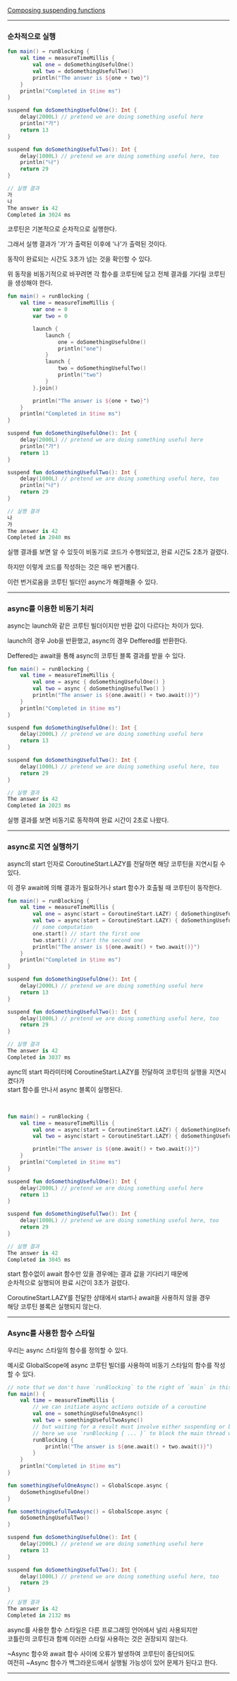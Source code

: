 [Composing suspending functions](https://kotlinlang.org/docs/composing-suspending-functions.html)

---

### 순차적으로 실행

```kotlin
fun main() = runBlocking {
    val time = measureTimeMillis {
        val one = doSomethingUsefulOne()
        val two = doSomethingUsefulTwo()
        println("The answer is ${one + two}")
    }
    println("Completed in $time ms")
}

suspend fun doSomethingUsefulOne(): Int {
    delay(2000L) // pretend we are doing something useful here
    println("가")
    return 13
}

suspend fun doSomethingUsefulTwo(): Int {
    delay(1000L) // pretend we are doing something useful here, too
    println("나")
    return 29
}

// 실행 결과
가
나
The answer is 42
Completed in 3024 ms
```

코루틴은 기본적으로 순차적으로 실행한다.

그래서 실행 결과가 '가'가 출력된 이후에 '나'가 출력된 것이다.

동작이 완료되는 시간도 3초가 넘는 것을 확인할 수 있다.

위 동작을 비동기적으로 바꾸려면 각 함수를 코루틴에 담고 전체 결과를 기다릴 코루틴을 생성해야 한다.

```kotlin
fun main() = runBlocking {
    val time = measureTimeMillis {
        var one = 0
        var two = 0

        launch {
            launch {
                one = doSomethingUsefulOne()
                println("one")
            }
            launch {
                two = doSomethingUsefulTwo()
                println("two")
            }
        }.join()

        println("The answer is ${one + two}")
    }
    println("Completed in $time ms")
}

suspend fun doSomethingUsefulOne(): Int {
    delay(2000L) // pretend we are doing something useful here
    println("가")
    return 13
}

suspend fun doSomethingUsefulTwo(): Int {
    delay(1000L) // pretend we are doing something useful here, too
    println("나")
    return 29
}

// 실행 결과
나
가
The answer is 42
Completed in 2040 ms
```

실행 결과를 보면 알 수 있듯이 비동기로 코드가 수행되었고, 완료 시간도 2초가 걸렸다.

하지만 이렇게 코드를 작성하는 것은 매우 번거롭다.

이런 번거로움을 코루틴 빌더인 async가 해결해줄 수 있다.

---

### async를 이용한 비동기 처리
async는 launch와 같은 코루틴 빌더이지만 반환 값이 다르다는 차이가 있다.

launch의 경우 Job을 반환했고, async의 경우 Deffered를 반환한다.

Deffered는 await을 통해 async의 코루틴 블록 결과를 받을 수 있다.

```kotlin
fun main() = runBlocking {
    val time = measureTimeMillis {
        val one = async { doSomethingUsefulOne() }
        val two = async { doSomethingUsefulTwo() }
        println("The answer is ${one.await() + two.await()}")
    }
    println("Completed in $time ms")
}

suspend fun doSomethingUsefulOne(): Int {
    delay(2000L) // pretend we are doing something useful here
    return 13
}

suspend fun doSomethingUsefulTwo(): Int {
    delay(1000L) // pretend we are doing something useful here, too
    return 29
}

// 실행 결과
The answer is 42
Completed in 2023 ms
```

실행 결과를 보면 비동기로 동작하여 완료 시간이 2초로 나왔다.

---

### async로 지연 실행하기
async의 start 인자로 CoroutineStart.LAZY를 전달하면 해당 코루틴을 지연시킬 수 있다.

이 경우 await에 의해 결과가 필요하거나 start 함수가 호출될 때 코루틴이 동작한다.

```kotlin
fun main() = runBlocking {
    val time = measureTimeMillis {
        val one = async(start = CoroutineStart.LAZY) { doSomethingUsefulOne() }
        val two = async(start = CoroutineStart.LAZY) { doSomethingUsefulTwo() }
        // some computation
        one.start() // start the first one
        two.start() // start the second one
        println("The answer is ${one.await() + two.await()}")
    }
    println("Completed in $time ms")
}

suspend fun doSomethingUsefulOne(): Int {
    delay(2000L) // pretend we are doing something useful here
    return 13
}

suspend fun doSomethingUsefulTwo(): Int {
    delay(1000L) // pretend we are doing something useful here, too
    return 29
}

// 실행 결과
The answer is 42
Completed in 3037 ms
```

aync의 start 파라미터에 CoroutineStart.LAZY를 전달하여 코루틴의 실행을 지연시켰다가<br>
start 함수를 만나서 async 블록이 실행된다.

<br>

```kotlin
fun main() = runBlocking {
    val time = measureTimeMillis {
        val one = async(start = CoroutineStart.LAZY) { doSomethingUsefulOne() }
        val two = async(start = CoroutineStart.LAZY) { doSomethingUsefulTwo() }

        println("The answer is ${one.await() + two.await()}")
    }
    println("Completed in $time ms")
}

suspend fun doSomethingUsefulOne(): Int {
    delay(2000L) // pretend we are doing something useful here
    return 13
}

suspend fun doSomethingUsefulTwo(): Int {
    delay(1000L) // pretend we are doing something useful here, too
    return 29
}

// 실행 결과
The answer is 42
Completed in 3045 ms
```
start 함수없이 await 함수만 있을 경우에는 결과 값을 기다리기 때문에<br>
순차적으로 실행되어 완료 시간이 3초가 걸렸다.

CoroutineStart.LAZY를 전달한 상태에서 start나 await을 사용하지 않을 경우<br>
해당 코루틴 블록은 실행되지 않는다.

---

### Async를 사용한 함수 스타일

우리는 async 스타일의 함수를 정의할 수 있다.

예시로 GlobalScope에 async 코루틴 빌더를 사용하여 비동기 스타일의 함수를 작성할 수 있다.

```kotlin
// note that we don't have `runBlocking` to the right of `main` in this example
fun main() {
    val time = measureTimeMillis {
        // we can initiate async actions outside of a coroutine
        val one = somethingUsefulOneAsync()
        val two = somethingUsefulTwoAsync()
        // but waiting for a result must involve either suspending or blocking.
        // here we use `runBlocking { ... }` to block the main thread while waiting for the result
        runBlocking {
            println("The answer is ${one.await() + two.await()}")
        }
    }
    println("Completed in $time ms")
}

fun somethingUsefulOneAsync() = GlobalScope.async {
    doSomethingUsefulOne()
}

fun somethingUsefulTwoAsync() = GlobalScope.async {
    doSomethingUsefulTwo()
}

suspend fun doSomethingUsefulOne(): Int {
    delay(2000L) // pretend we are doing something useful here
    return 13
}

suspend fun doSomethingUsefulTwo(): Int {
    delay(1000L) // pretend we are doing something useful here, too
    return 29
}

// 실행 결과
The answer is 42
Completed in 2132 ms
```

async를 사용한 함수 스타일은 다른 프로그래밍 언어에서 널리 사용되지만<br>
코틀린의 코루틴과 함께 이러한 스타일 사용하는 것은 권장되지 않는다.

~Async 함수와 await 함수 사이에 오류가 발생하여 코루틴이 중단되어도<br>
여전히 ~Async 함수가 백그라운드에서 실행될 가능성이 있어 문제가 된다고 한다.

---


